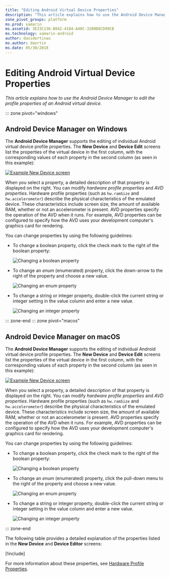 ```yaml
---
title: "Editing Android Virtual Device Properties"
description: "This article explains how to use the Android Device Manager to edit the profile properties of an Android virtual device."
zone_pivot_groups: platform
ms.prod: xamarin
ms.assetid: 3E33C136-8042-4184-A40C-3200D8CD99CB
ms.technology: xamarin-android
author: davidortinau
ms.author: daortin
ms.date: 05/30/2018
---
```


# Editing Android Virtual Device Properties

_This article explains how to use the Android Device Manager to edit the
profile properties of an Android virtual device._

::: zone pivot="windows"

## Android Device Manager on Windows

The **Android Device Manager** supports the editing of individual
Android virtual device profile properties. The **New Device** and
**Device Edit** screens list the properties of the virtual device in
the first column, with the corresponding values of each property in the
second column (as seen in this example): 

[![Example New Device screen](device-properties-images/win/01-new-device-editor-sml.png)](device-properties-images/win/01-new-device-editor.png#lightbox)

When you select a property, a detailed description of that property is
displayed on the right. You can modify *hardware profile properties*
and *AVD properties*. Hardware profile properties (such as `hw.ramSize`
and `hw.accelerometer`) describe the physical characteristics of the
emulated device. These characteristics include screen size, the amount
of available RAM, whether or not an accelerometer is present. AVD
properties specify the operation of the AVD when it runs. For example,
AVD properties can be configured to specify how the AVD uses your
development computer's graphics card for rendering.

You can change properties by using the following guidelines:

- To change a boolean property, click the check mark to the right of
    the boolean property:

    ![Changing a boolean property](device-properties-images/win/02-boolean-value.png)

- To change an *enum* (enumerated) property, click the down-arrow to
    the right of the property and choose a new value.

    ![Changing an enum property](device-properties-images/win/04-enum-value.png)

- To change a string or integer property, double-click the current
    string or integer setting in the value column and enter a new value.

    ![Changing an integer property](device-properties-images/win/03-integer-value.png)

::: zone-end
::: zone pivot="macos"

## Android Device Manager on macOS

The **Android Device Manager** supports the editing of individual
Android virtual device profile properties. The **New Device** and
**Device Edit** screens list the properties of the virtual device in
the first column, with the corresponding values of each property in the
second column (as seen in this example): 

[![Example New Device screen](device-properties-images/mac/01-new-device-editor-sml.png)](device-properties-images/mac/01-new-device-editor.png#lightbox)

When you select a property, a detailed description of that property is
displayed on the right. You can modify *hardware profile properties*
and *AVD properties*. Hardware profile properties (such as `hw.ramSize`
and `hw.accelerometer`) describe the physical characteristics of the
emulated device. These characteristics include screen size, the amount
of available RAM, whether or not an accelerometer is present. AVD
properties specify the operation of the AVD when it runs. For example,
AVD properties can be configured to specify how the AVD uses your
development computer's graphics card for rendering.

You can change properties by using the following guidelines:

- To change a boolean property, click the check mark to the right of
    the boolean property:

    ![Changing a boolean property](device-properties-images/mac/02-boolean-value.png)

- To change an *enum* (enumerated) property, click the pull-down menu
    to the right of the property and choose a new value.

    ![Changing an enum property](device-properties-images/mac/04-enum-value.png)

- To change a string or integer property, double-click the current
    string or integer setting in the value column and enter a new value.

    ![Changing an integer property](device-properties-images/mac/03-integer-value.png)

::: zone-end

The following table provides a detailed explanation of the properties
listed in the **New Device** and **Device Editor** screens:

[!include[](~/android/includes/emulator-properties.md)]

For more information about these properties, see
[Hardware Profile Properties](https://developer.android.com/studio/run/managing-avds.html#hpproperties).
